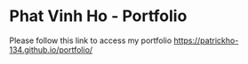 # Phat Vinh Ho - Portfolio
Please follow this link to access my portfolio https://patrickho-134.github.io/portfolio/
